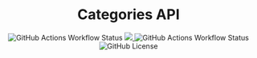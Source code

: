 <div align="center">
  <h1>Categories API</h1>
  <div align="center">
    <img
      alt="GitHub Actions Workflow Status"
      src="https://img.shields.io/github/actions/workflow/status/sellershut/api-categories/.github%2Fworkflows%2Fci.yaml"
    />
    <a href="https://codecov.io/gh/sellershut/api-categories">
      <img
        src="https://codecov.io/gh/sellershut/api-categories/graph/badge.svg"
      />
    </a>
    <img
      alt="GitHub Actions Workflow Status"
      src="https://img.shields.io/github/actions/workflow/status/sellershut/api-categories/.github%2Fworkflows%2Ftest.yaml?label=tests&color=blue"
    />
    <img
      alt="GitHub License"
      src="https://img.shields.io/github/license/sellershut/api-categories"
    />
    <div></div>
  </div>
</div>
